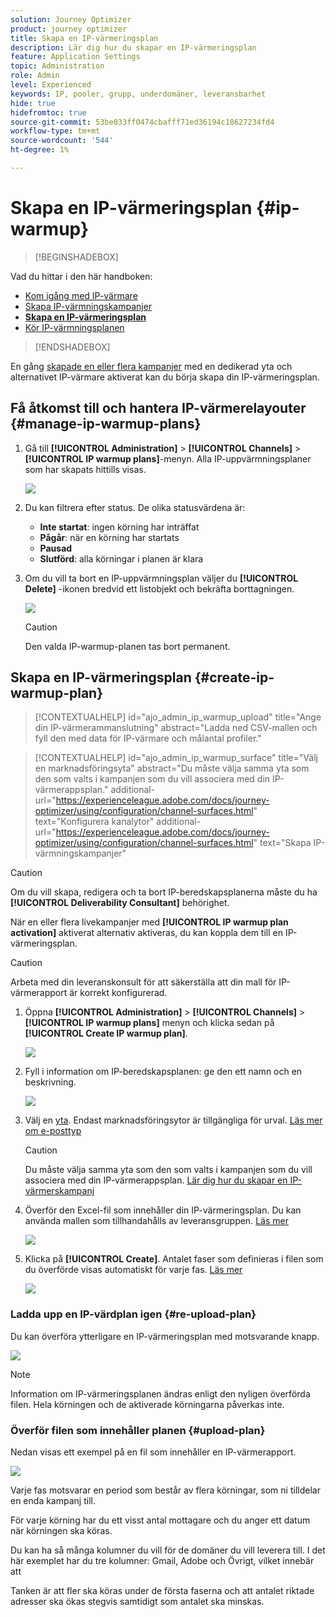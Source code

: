 ```yaml
---
solution: Journey Optimizer
product: journey optimizer
title: Skapa en IP-värmeringsplan
description: Lär dig hur du skapar en IP-värmeringsplan
feature: Application Settings
topic: Administration
role: Admin
level: Experienced
keywords: IP, pooler, grupp, underdomäner, leveransbarhet
hide: true
hidefromtoc: true
source-git-commit: 53be033ff0474cbafff71ed36194c18627234fd4
workflow-type: tm+mt
source-wordcount: '544'
ht-degree: 1%

---
```


# Skapa en IP-värmeringsplan {#ip-warmup}

>[!BEGINSHADEBOX]

Vad du hittar i den här handboken:

* [Kom igång med IP-värmare](ip-warmup-gs.md)
* [Skapa IP-värmningskampanjer](ip-warmup-campaign.md)
* **[Skapa en IP-värmeringsplan](ip-warmup-plan.md)**
* [Kör IP-värmningsplanen](ip-warmup-running.md)

>[!ENDSHADEBOX]

En gång [skapade en eller flera kampanjer](ip-warmup-campaign.md) med en dedikerad yta och alternativet IP-värmare aktiverat kan du börja skapa din IP-värmeringsplan.

## Få åtkomst till och hantera IP-värmerelayouter {#manage-ip-warmup-plans}

1. Gå till **[!UICONTROL Administration]** > **[!UICONTROL Channels]** > **[!UICONTROL IP warmup plans]**-menyn. Alla IP-uppvärmningsplaner som har skapats hittills visas.

   ![](assets/ip-warmup-filter-list.png)

1. Du kan filtrera efter status. De olika statusvärdena är:

   * **Inte startat**: ingen körning har inträffat
   * **Pågår**: när en körning har startats <!--or is done?-->
   * **Pausad**
   * **Slutförd**: alla körningar i planen är klara

1. Om du vill ta bort en IP-uppvärmningsplan väljer du **[!UICONTROL Delete]** -ikonen bredvid ett listobjekt och bekräfta borttagningen.

   ![](assets/ip-warmup-delete-plan.png)

   >[!CAUTION]
   >
   >Den valda IP-warmup-planen tas bort permanent.

## Skapa en IP-värmeringsplan {#create-ip-warmup-plan}

>[!CONTEXTUALHELP]
>id="ajo_admin_ip_warmup_upload"
>title="Ange din IP-värmerammanslutning"
>abstract="Ladda ned CSV-mallen och fyll den med data för IP-värmare och målantal profiler."

>[!CONTEXTUALHELP]
>id="ajo_admin_ip_warmup_surface"
>title="Välj en marknadsföringsyta"
>abstract="Du måste välja samma yta som den som valts i kampanjen som du vill associera med din IP-värmerappsplan."
>additional-url="https://experienceleague.adobe.com/docs/journey-optimizer/using/configuration/channel-surfaces.html" text="Konfigurera kanalytor"
>additional-url="https://experienceleague.adobe.com/docs/journey-optimizer/using/configuration/channel-surfaces.html" text="Skapa IP-värmningskampanjer"

>[!CAUTION]
>
>Om du vill skapa, redigera och ta bort IP-beredskapsplanerna måste du ha **[!UICONTROL Deliverability Consultant]** behörighet.
<!--Learn more on managing [!DNL Journey Optimizer] users' access rights in [this section](../administration/permissions-overview.md).-->

När en eller flera livekampanjer med **[!UICONTROL IP warmup plan activation]** aktiverat alternativ aktiveras, du kan koppla dem till en IP-värmeringsplan.

>[!CAUTION]
>
>Arbeta med din leveranskonsult för att säkerställa att din mall för IP-värmerapport är korrekt konfigurerad. <!--TBC-->

1. Öppna **[!UICONTROL Administration]** > **[!UICONTROL Channels]** > **[!UICONTROL IP warmup plans]** menyn och klicka sedan på **[!UICONTROL Create IP warmup plan]**.

   ![](assets/ip-warmup-create-plan.png)

1. Fyll i information om IP-beredskapsplanen: ge den ett namn och en beskrivning.

   ![](assets/ip-warmup-plan-details.png)

1. Välj en [yta](channel-surfaces.md). Endast marknadsföringsytor är tillgängliga för urval. [Läs mer om e-posttyp](../email/email-settings.md#email-type)

   >[!CAUTION]
   >
   >Du måste välja samma yta som den som valts i kampanjen som du vill associera med din IP-värmerappsplan. [Lär dig hur du skapar en IP-värmerskampanj](#create-ip-warmup-campaign)

1. Överför den Excel-fil som innehåller din IP-värmeringsplan<!--which formats are allowed?-->. Du kan använda mallen som tillhandahålls av leveransgruppen.<!--TBC?--> [Läs mer](#upload-plan)
   <!--
    You can also download the Excel template from the [!DNL Journey Optimizer] user interface and upload it after filling it with the IP warmup details.-->

   ![](assets/ip-warmup-upload-success.png)

1. Klicka på **[!UICONTROL Create]**. Antalet faser som definieras i filen som du överförde visas automatiskt för varje fas. [Läs mer](#upload-plan)

   ![](assets/ip-warmup-plan-phases.png)

### Ladda upp en IP-värdplan igen {#re-upload-plan}

Du kan överföra ytterligare en IP-värmeringsplan med motsvarande knapp.

![](assets/ip-warmup-re-upload-plan.png)

>[!NOTE]
>
>Information om IP-värmeringsplanen ändras enligt den nyligen överförda filen. Hela körningen och de aktiverade körningarna påverkas inte.

### Överför filen som innehåller planen {#upload-plan}

Nedan visas ett exempel på en fil som innehåller en IP-värmerapport.

![](assets/ip-warmup-sample-file.png)

Varje fas motsvarar en period som består av flera körningar, som ni tilldelar en enda kampanj till.

För varje körning har du ett visst antal mottagare och du anger ett datum när körningen ska köras.

Du kan ha så många kolumner du vill för de domäner du vill leverera till. I det här exemplet har du tre kolumner: Gmail, Adobe och Övrigt, vilket innebär att

Tanken är att fler ska köras under de första faserna och att antalet riktade adresser ska ökas stegvis samtidigt som antalet ska minskas.
